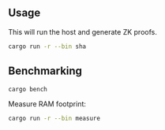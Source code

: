 ## Usage

This will run the host and generate ZK proofs.

```bash
cargo run -r --bin sha
```

## Benchmarking

```bash
cargo bench
```

Measure RAM footprint:

```bash
cargo run -r --bin measure
```
